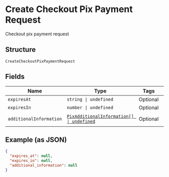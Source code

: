 
# Create Checkout Pix Payment Request

Checkout pix payment request

## Structure

`CreateCheckoutPixPaymentRequest`

## Fields

| Name | Type | Tags | Description |
|  --- | --- | --- | --- |
| `expiresAt` | `string \| undefined` | Optional | Expires at |
| `expiresIn` | `number \| undefined` | Optional | Expires in |
| `additionalInformation` | [`PixAdditionalInformation[] \| undefined`](../../doc/models/pix-additional-information.md) | Optional | Additional information |

## Example (as JSON)

```json
{
  "expires_at": null,
  "expires_in": null,
  "additional_information": null
}
```

